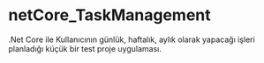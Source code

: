 # netCore_TaskManagement
.Net Core ile  Kullanıcının günlük, haftalık, aylık olarak yapacağı işleri planladığı küçük bir test proje uygulaması.
